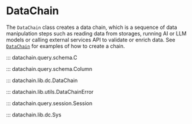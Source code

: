 # DataChain

The `DataChain` class creates a data chain, which is a sequence of data manipulation
steps such as reading data from storages, running AI or LLM models or calling external
services API to validate or enrich data. See [`DataChain`](#datachain.lib.dc.DataChain)
for examples of how to create a chain.

::: datachain.query.schema.C

::: datachain.query.schema.Column

::: datachain.lib.dc.DataChain

::: datachain.lib.utils.DataChainError

::: datachain.query.session.Session

::: datachain.lib.dc.Sys
